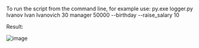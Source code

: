 To run the script from the command line, for example use:
py.exe logger.py Ivanov Ivan Ivanovich 30 manager 50000 --birthday --raise_salary 10

Result:

![image](https://github.com/Elias-top/GB_LOGGER/assets/52293877/944577b9-033d-4e77-96a5-57459b226ec3)
